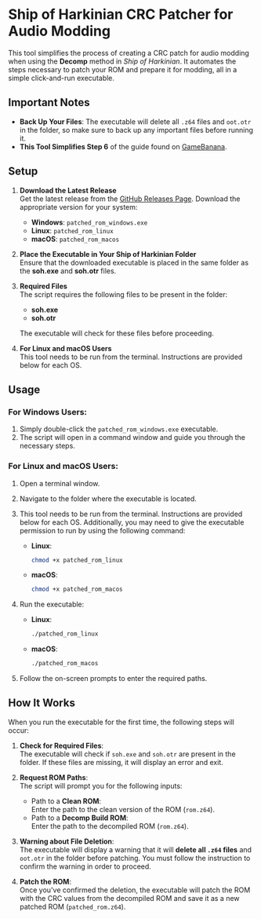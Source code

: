 # Ship of Harkinian CRC Patcher for Audio Modding

This tool simplifies the process of creating a CRC patch for audio modding when using the **Decomp** method in *Ship of Harkinian*. It automates the steps necessary to patch your ROM and prepare it for modding, all in a simple click-and-run executable.

## Important Notes

- **Back Up Your Files**: The executable will delete all `.z64` files and `oot.otr` in the folder, so make sure to back up any important files before running it.
- **This Tool Simplifies Step 6** of the guide found on [GameBanana](https://gamebanana.com/tuts/18686).

## Setup

1. **Download the Latest Release**  
   Get the latest release from the [GitHub Releases Page](https://github.com/Jepvid/CRCPatcher-for-Ship-Custom-Audio/releases). Download the appropriate version for your system:
   - **Windows**: `patched_rom_windows.exe`
   - **Linux**: `patched_rom_linux`
   - **macOS**: `patched_rom_macos`

2. **Place the Executable in Your Ship of Harkinian Folder**  
   Ensure that the downloaded executable is placed in the same folder as the **soh.exe** and **soh.otr** files.

3. **Required Files**  
   The script requires the following files to be present in the folder:
   - **soh.exe**  
   - **soh.otr**

   The executable will check for these files before proceeding.

4. **For Linux and macOS Users**  
   This tool needs to be run from the terminal. Instructions are provided below for each OS.

## Usage

### For Windows Users:
1. Simply double-click the `patched_rom_windows.exe` executable.  
2. The script will open in a command window and guide you through the necessary steps.

### For Linux and macOS Users:
1. Open a terminal window.
2. Navigate to the folder where the executable is located.
3. This tool needs to be run from the terminal. Instructions are provided below for each OS. Additionally, you may need to give the executable permission to run by using the following command:
   - **Linux**: 
      ```bash
      chmod +x patched_rom_linux
      ```
   - **macOS**: 
      ```bash
      chmod +x patched_rom_macos
      ```
5. Run the executable:
   - **Linux**:  
      ```bash
      ./patched_rom_linux
      ```
   - **macOS**:  
      ```bash
      ./patched_rom_macos
      ```

4. Follow the on-screen prompts to enter the required paths.

## How It Works

When you run the executable for the first time, the following steps will occur:

1. **Check for Required Files**:  
   The executable will check if `soh.exe` and `soh.otr` are present in the folder. If these files are missing, it will display an error and exit.

2. **Request ROM Paths**:  
   The script will prompt you for the following inputs:
   - Path to a **Clean ROM**:  
     Enter the path to the clean version of the ROM (`rom.z64`).
   - Path to a **Decomp Build ROM**:  
     Enter the path to the decompiled ROM (`rom.z64`).

3. **Warning about File Deletion**:  
   The executable will display a warning that it will **delete all `.z64` files** and `oot.otr` in the folder before patching. You must follow the instruction to confirm the warning in order to proceed.

4. **Patch the ROM**:  
   Once you've confirmed the deletion, the executable will patch the ROM with the CRC values from the decompiled ROM and save it as a new patched ROM (`patched_rom.z64`).
